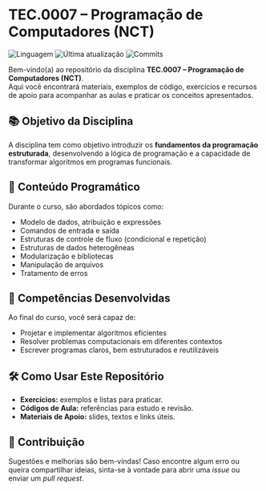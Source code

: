 # TEC.0007 – Programação de Computadores (NCT)

![Linguagem](https://img.shields.io/badge/Python-3.12-blue?logo=python&logoColor=white)
![Última atualização](https://img.shields.io/github/last-commit/IFRN-ExampleClasses/2025.2-ProgComp?label=última%20atualização)
![Commits](https://img.shields.io/github/commit-activity/t/IFRN-ExampleClasses/2025.2-ProgComp?label=commits)

Bem-vindo(a) ao repositório da disciplina **TEC.0007 – Programação de Computadores (NCT)**.  
Aqui você encontrará materiais, exemplos de código, exercícios e recursos de apoio para acompanhar as aulas e praticar os conceitos apresentados.

## 📚 Objetivo da Disciplina
A disciplina tem como objetivo introduzir os **fundamentos da programação estruturada**, desenvolvendo a lógica de programação e a capacidade de transformar algoritmos em programas funcionais.

## 🧩 Conteúdo Programático
Durante o curso, são abordados tópicos como:
- Modelo de dados, atribuição e expressões  
- Comandos de entrada e saída  
- Estruturas de controle de fluxo (condicional e repetição)  
- Estruturas de dados heterogêneas  
- Modularização e bibliotecas  
- Manipulação de arquivos  
- Tratamento de erros  

## 🎯 Competências Desenvolvidas
Ao final do curso, você será capaz de:
- Projetar e implementar algoritmos eficientes  
- Resolver problemas computacionais em diferentes contextos  
- Escrever programas claros, bem estruturados e reutilizáveis  

## 🛠️ Como Usar Este Repositório
- **Exercícios:** exemplos e listas para praticar.  
- **Códigos de Aula:** referências para estudo e revisão.  
- **Materiais de Apoio:** slides, textos e links úteis.

## 🤝 Contribuição
Sugestões e melhorias são bem-vindas! Caso encontre algum erro ou queira compartilhar ideias, sinta-se à vontade para abrir uma *issue* ou enviar um *pull request*.
